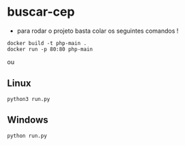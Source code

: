 # buscar-cep


- para rodar o projeto basta colar os seguintes comandos !
```shell
docker build -t php-main .
docker run -p 80:80 php-main 
```

ou

## Linux 

```shell
python3 run.py

```

## Windows
```shell
python run.py
```